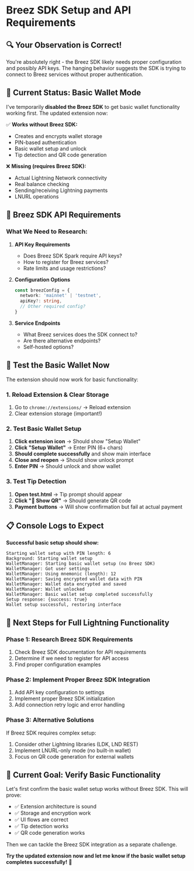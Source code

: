# Breez SDK Setup and API Requirements

## 🔍 **Your Observation is Correct!**

You're absolutely right - the Breez SDK likely needs proper configuration and possibly API keys. The hanging behavior suggests the SDK is trying to connect to Breez services without proper authentication.

## 🔧 **Current Status: Basic Wallet Mode**

I've temporarily **disabled the Breez SDK** to get basic wallet functionality working first. The updated extension now:

✅ **Works without Breez SDK:**
- Creates and encrypts wallet storage
- PIN-based authentication
- Basic wallet setup and unlock
- Tip detection and QR code generation

❌ **Missing (requires Breez SDK):**
- Actual Lightning Network connectivity
- Real balance checking
- Sending/receiving Lightning payments
- LNURL operations

## 🔑 **Breez SDK API Requirements**

### **What We Need to Research:**

1. **API Key Requirements**
   - Does Breez SDK Spark require API keys?
   - How to register for Breez services?
   - Rate limits and usage restrictions?

2. **Configuration Options**
   ```typescript
   const breezConfig = {
     network: 'mainnet' | 'testnet',
     apiKey?: string,
     // Other required config?
   }
   ```

3. **Service Endpoints**
   - What Breez services does the SDK connect to?
   - Are there alternative endpoints?
   - Self-hosted options?

## 🧪 **Test the Basic Wallet Now**

The extension should now work for basic functionality:

### **1. Reload Extension & Clear Storage**
1. Go to `chrome://extensions/` → Reload extension
2. Clear extension storage (important!)

### **2. Test Basic Wallet Setup**
1. **Click extension icon** → Should show "Setup Wallet"
2. **Click "Setup Wallet"** → Enter PIN (6+ chars)
3. **Should complete successfully** and show main interface
4. **Close and reopen** → Should show unlock prompt
5. **Enter PIN** → Should unlock and show wallet

### **3. Test Tip Detection**
1. **Open test.html** → Tip prompt should appear
2. **Click "📱 Show QR"** → Should generate QR code
3. **Payment buttons** → Will show confirmation but fail at actual payment

## 📋 **Console Logs to Expect**

**Successful basic setup should show:**
```
Starting wallet setup with PIN length: 6
Background: Starting wallet setup
WalletManager: Starting basic wallet setup (no Breez SDK)
WalletManager: Got user settings
WalletManager: Using mnemonic (length): 12
WalletManager: Saving encrypted wallet data with PIN
WalletManager: Wallet data encrypted and saved
WalletManager: Wallet unlocked
WalletManager: Basic wallet setup completed successfully
Setup response: {success: true}
Wallet setup successful, restoring interface
```

## 🚀 **Next Steps for Full Lightning Functionality**

### **Phase 1: Research Breez SDK Requirements**
1. Check Breez SDK documentation for API requirements
2. Determine if we need to register for API access
3. Find proper configuration examples

### **Phase 2: Implement Proper Breez SDK Integration**
1. Add API key configuration to settings
2. Implement proper Breez SDK initialization
3. Add connection retry logic and error handling

### **Phase 3: Alternative Solutions**
If Breez SDK requires complex setup:
1. Consider other Lightning libraries (LDK, LND REST)
2. Implement LNURL-only mode (no built-in wallet)
3. Focus on QR code generation for external wallets

## 🎯 **Current Goal: Verify Basic Functionality**

Let's first confirm the basic wallet setup works without Breez SDK. This will prove:
- ✅ Extension architecture is sound
- ✅ Storage and encryption work
- ✅ UI flows are correct
- ✅ Tip detection works
- ✅ QR code generation works

Then we can tackle the Breez SDK integration as a separate challenge.

**Try the updated extension now and let me know if the basic wallet setup completes successfully!** 🔧